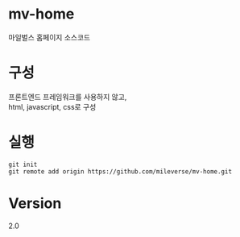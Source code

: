 # mv-home

마일벌스 홈페이지 소스코드

# 구성

프론트엔드 프레임워크를 사용하지 않고,  
html, javascript, css로 구성

# 실행

    git init
    git remote add origin https://github.com/mileverse/mv-home.git

<!-- # scss 컴파일 설정

```json
//C:\Users\mileverse\AppData\Roaming\Code\User\settings.json

// compile 형식, 확장자명, 저장 경로 설정
  "liveSassCompile.settings.formats": [
    {
      "format": "expanded",
      "extensionName": ".css",
      "savePath": "/styles/css"
    }
  ],
  // .map파일 생성 여부
  "liveSassCompile.settings.generateMap": false,
```

분할된 scss파일을 저장하고 index.scss파일도 같이 저장해서 컴파일해야 스타일적용이 됩니다.
-->

# Version

2.0
